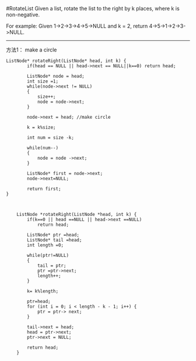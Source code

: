#RotateList
Given a list, rotate the list to the right by k places, where k is non-negative.

For example:
Given 1->2->3->4->5->NULL and k = 2,
return 4->5->1->2->3->NULL.


---



方法1： make a circle
```
ListNode* rotateRight(ListNode* head, int k) {
        if(head == NULL || head->next == NULL||k==0) return head;
        
        ListNode* node = head;
        int size =1;
        while(node->next != NULL)
        {
            size++;
            node = node->next;
        }
        
        node->next = head; //make circle
        
        k = k%size;
        
        int num = size -k;
        
        while(num--)
        {
            node = node ->next;
        }
        
        ListNode* first = node->next;
        node->next=NULL;

        return first;
}
```


```


	ListNode *rotateRight(ListNode *head, int k) {
        if(k==0 || head ==NULL || head->next ==NULL)
            return head;
            
        ListNode* ptr =head;
        ListNode* tail =head;
        int length =0;
        
        while(ptr!=NULL)
        {
            tail = ptr;
            ptr =ptr->next;
            length++;
        }
        
        k= k%length;
        
        ptr=head;
        for (int i = 0; i < length - k - 1; i++) {  
            ptr = ptr-> next;  
        } 
        
        tail->next = head;  
        head = ptr->next;  
        ptr->next = NULL;  
          
        return head;  
    }
```
